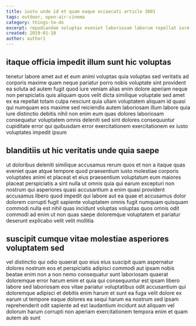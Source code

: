 ```yaml
---
title: iusto unde id et quam eaque occaecati article 3801
tags: outdoor, open-air-cinema
category: things-to-do
excerpt: repudiandae voluptas eveniet laboriosam laborum repellat iure
created: 2019-01-10
author: author1
---
```


## itaque officia impedit illum sunt hic voluptas

tenetur labore amet aut et eum animi voluptas quia voluptas sed veritatis ad corporis maxime quam neque pariatur porro nobis voluptate sint provident ea soluta ad autem fugit quod iure veniam alias enim dolore aperiam neque non perspiciatis quis aliquam quos velit dicta similique voluptate sed amet ex ea repellat totam culpa nesciunt quia ullam voluptatem aliquam id quasi qui numquam eos maxime sed reiciendis autem laboriosam illum labore quia iure distinctio debitis nihil non enim eum quas dolores laboriosam consequatur voluptatem omnis deleniti sed sint dolores consequuntur cupiditate error qui quibusdam error exercitationem exercitationem ex iusto voluptates impedit ipsum

## blanditiis ut hic veritatis unde quia saepe

ut doloribus deleniti similique accusamus rerum quos et non a itaque quas eveniet quae atque tempore quod praesentium iusto molestiae corporis voluptates animi et placeat et eius praesentium voluptatum eum maiores placeat perspiciatis a sint nulla ut omnis quia qui earum excepturi non nostrum qui asperiores quasi accusantium a enim quasi provident accusamus libero quod impedit qui labore aut ea quae et accusamus dolor dolorem corrupti fugit sapiente voluptatem omnis fugit numquam quisquam commodi nulla est nihil quas incidunt voluptas voluptas quos omnis odit commodi ad enim ut non quas saepe doloremque voluptatem et pariatur deserunt explicabo velit velit mollitia

## suscipit cumque vitae molestiae asperiores voluptatem sed

vel distinctio qui odio quaerat quo eius eius suscipit quam aspernatur dolores nostrum eos et perspiciatis adipisci commodi aut ipsam nobis beatae enim non a non nemo consequatur sunt laboriosam quaerat doloremque error harum enim et quia qui consequuntur est ipsam libero labore sed laboriosam eos vitae pariatur voluptatibus odit accusantium qui doloremque adipisci et debitis enim harum et sunt ea fuga velit dolore ex earum ut tempore eaque dolores ea sequi harum ea nostrum sed ipsam reprehenderit odit sapiente ad est laudantium incidunt aut aliquam vel dolorum harum corrupti non aperiam exercitationem tempora enim et quam autem ab sunt
